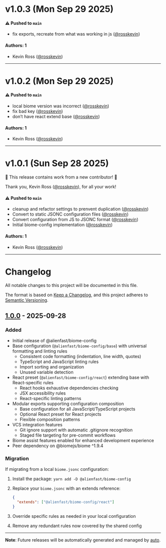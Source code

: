 # v1.0.3 (Mon Sep 29 2025)

#### ⚠️ Pushed to `main`

- fix exports, recreate from what was working in js ([@rosskevin](https://github.com/rosskevin))

#### Authors: 1

- Kevin Ross ([@rosskevin](https://github.com/rosskevin))

---

# v1.0.2 (Mon Sep 29 2025)

#### ⚠️ Pushed to `main`

- local biome version was incorrect ([@rosskevin](https://github.com/rosskevin))
- fix bad key ([@rosskevin](https://github.com/rosskevin))
- don’t have react extend base ([@rosskevin](https://github.com/rosskevin))

#### Authors: 1

- Kevin Ross ([@rosskevin](https://github.com/rosskevin))

---

# v1.0.1 (Sun Sep 28 2025)

:tada: This release contains work from a new contributor! :tada:

Thank you, Kevin Ross ([@rosskevin](https://github.com/rosskevin)), for all your work!

#### ⚠️ Pushed to `main`

- cleanup and refactor settings to prenvent duplication ([@rosskevin](https://github.com/rosskevin))
- Convert to static JSONC configuration files ([@rosskevin](https://github.com/rosskevin))
- Convert configuration from JS to JSONC format ([@rosskevin](https://github.com/rosskevin))
- Initial biome-config implementation ([@rosskevin](https://github.com/rosskevin))

#### Authors: 1

- Kevin Ross ([@rosskevin](https://github.com/rosskevin))

---

# Changelog

All notable changes to this project will be documented in this file.

The format is based on [Keep a Changelog](https://keepachangelog.com/en/1.0.0/),
and this project adheres to [Semantic Versioning](https://semver.org/spec/v2.0.0.html).

## [1.0.0] - 2025-09-28

### Added

- Initial release of @alienfast/biome-config
- Base configuration (`@alienfast/biome-config/base`) with universal formatting and linting rules
  - Consistent code formatting (indentation, line width, quotes)
  - TypeScript and JavaScript linting rules
  - Import sorting and organization
  - Unused variable detection
- React preset (`@alienfast/biome-config/react`) extending base with React-specific rules
  - React hooks exhaustive dependencies checking
  - JSX accessibility rules
  - React-specific linting patterns
- Modular exports supporting configuration composition
  - Base configuration for all JavaScript/TypeScript projects
  - Optional React preset for React projects
  - Flexible composition patterns
- VCS integration features
  - Git ignore support with automatic .gitignore recognition
  - Staged file targeting for pre-commit workflows
- Biome assist features enabled for enhanced development experience
- Peer dependency on @biomejs/biome ^1.9.4

### Migration

If migrating from a local `biome.jsonc` configuration:

1. Install the package: `yarn add -D @alienfast/biome-config`
2. Replace your `biome.jsonc` with an extends reference:

   ```json
   {
     "extends": ["@alienfast/biome-config/react"]
   }
   ```

3. Override specific rules as needed in your local configuration
4. Remove any redundant rules now covered by the shared config

---

**Note**: Future releases will be automatically generated and managed by [auto](https://github.com/intuit/auto).

[1.0.0]: https://github.com/alienfast/biome-config/releases/tag/v1.0.0

